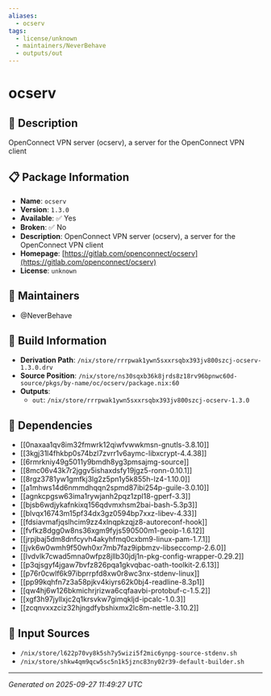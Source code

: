 ```yaml
---
aliases:
  - ocserv
tags:
  - license/unknown
  - maintainers/NeverBehave
  - outputs/out
---
```


# ocserv

## 📝 Description

OpenConnect VPN server (ocserv), a server for the OpenConnect VPN client

## 📋 Package Information

- **Name**: `ocserv`
- **Version**: `1.3.0`
- **Available**: ✅ Yes
- **Broken**: ✅ No
- **Description**: OpenConnect VPN server (ocserv), a server for the OpenConnect VPN client
- **Homepage**: [https://gitlab.com/openconnect/ocserv](https://gitlab.com/openconnect/ocserv)
- **License**: `unknown`
## 👥 Maintainers

- @NeverBehave


## 🔧 Build Information

- **Derivation Path**: `/nix/store/rrrpwak1ywn5sxxrsqbx393jv800szcj-ocserv-1.3.0.drv`
- **Source Position**: `/nix/store/ns30sqxb36k8jrds8z18rv96bpnwc60d-source/pkgs/by-name/oc/ocserv/package.nix:60`
- **Outputs**:
  - `out`:  `/nix/store/rrrpwak1ywn5sxxrsqbx393jv800szcj-ocserv-1.3.0`

## 🔗 Dependencies

- [[0naxaa1qv8im32fmwrk12qiwfvwwkmsn-gnutls-3.8.10]]
- [[3kgj31l4fhkbp0s74bzl7zvrr1v6aymc-libxcrypt-4.4.38]]
- [[6rmrkniy49g5011y9bmdh8yg3pmsajmg-source]]
- [[8mc06v43k7r2jggv5ishaxdsfy19jgz5-ronn-0.10.1]]
- [[8rgz3781yw1gmfkj3lg2z5pn1y5k855h-lz4-1.10.0]]
- [[a1mhws14d6nmmdhqqn2spmd87ibi254p-guile-3.0.10]]
- [[agnkcpgsw63ima1rywjanh2pqz1zpl18-gperf-3.3]]
- [[bjsb6wdjykafnkixq156qdvmxhsm2bai-bash-5.3p3]]
- [[blvqx16743m15pf34dx3gz0594bp7xxz-libev-4.33]]
- [[fdsiavmafjqslhcim9zz4xlnqpkzqjz8-autoreconf-hook]]
- [[fvfkz8dgg0w8ns36xgm9fyjs590500m1-geoip-1.6.12]]
- [[jrpjbaj5dm8dnfcyvh4akyhfmq0cxbm9-linux-pam-1.7.1]]
- [[jvk6w0wmh9f50wh0xr7mb7faz9ipbmzv-libseccomp-2.6.0]]
- [[lvdvlk7cwad5mna0wfpz8jllb30jdj1n-pkg-config-wrapper-0.29.2]]
- [[p3qjsgyf4jgaw7bvfz826pqa1gkvqbac-oath-toolkit-2.6.13]]
- [[p76r0cwlf6k97ibprrpfd8xw0r8wc3nx-stdenv-linux]]
- [[pp99kqhfn7z3a58pjkv4kiyrs62k0bj4-readline-8.3p1]]
- [[qw4hj6w126bkmichrjrizwa6cqfaavbi-protobuf-c-1.5.2]]
- [[xgf3h97jyllxjc2q1krsvkw7gimqkljd-ipcalc-1.0.3]]
- [[zcqnvxxzciz32hjngdfybshixmx2lc8m-nettle-3.10.2]]

## 📁 Input Sources

- `/nix/store/l622p70vy8k5sh7y5wizi5f2mic6ynpg-source-stdenv.sh`
- `/nix/store/shkw4qm9qcw5sc5n1k5jznc83ny02r39-default-builder.sh`

---
*Generated on 2025-09-27 11:49:27 UTC*

